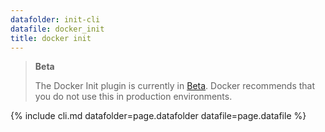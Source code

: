 ```yaml
---
datafolder: init-cli
datafile: docker_init
title: docker init
---
```

<!--
This page is automatically generated from Docker's source code. If you want to
suggest a change to the text that appears here, open a ticket or pull request
in the source repository on GitHub:

https://github.com/docker/docker-init
-->
> **Beta**
>
> The Docker Init plugin is currently in [Beta](../../../release-lifecycle.md#beta). Docker recommends that you do not use this in production environments.

{% include cli.md datafolder=page.datafolder datafile=page.datafile %}
